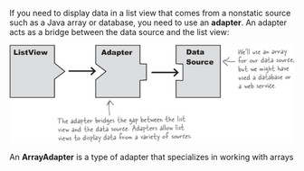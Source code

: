 If you need to display data in a list view that comes from a nonstatic source such as a Java array or database, you need to use an **adapter**. An adapter acts as a bridge between the data source and the list view: 

![](.guides/img/36.png)

An **ArrayAdapter** is a type of adapter that specializes in working with arrays


